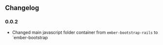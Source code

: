 ## Changelog

### 0.0.2

* Changed main javascript folder container from `ember-bootstrap-rails` to `ember-bootstrap
